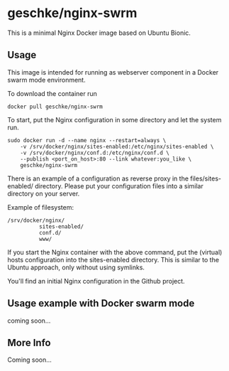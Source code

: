 # geschke/nginx-swrm

This is a minimal Nginx Docker image based on Ubuntu Bionic.

## Usage

This image is intended for running as webserver component in a Docker swarm mode 
environment. 

To download the container run

    docker pull geschke/nginx-swrm
    
To start, put the Nginx configuration in some directory and let the system run. 

    sudo docker run -d --name nginx --restart=always \
        -v /srv/docker/nginx/sites-enabled:/etc/nginx/sites-enabled \
        -v /srv/docker/nginx/conf.d:/etc/nginx/conf.d \
        --publish <port_on_host>:80 --link whatever:you_like \
        geschke/nginx-swrm

There is an example of a configuration as reverse proxy in the files/sites-enabled/ directory. Please put your configuration files into a similar directory on your server. 

Example of filesystem:

	/srv/docker/nginx/
			  sites-enabled/
			  conf.d/
			  www/

If you start the Nginx container with the above command, put the (virtual) hosts configuration into the sites-enabled directory. This is similar to the Ubuntu approach, only without using symlinks. 

You'll find an initial Nginx configuration in the Github project. 


## Usage example with Docker swarm mode

coming soon...

## More Info

Coming soon...